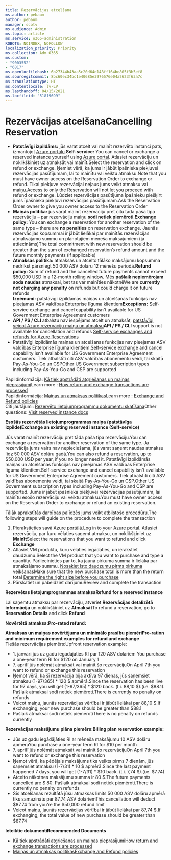 ```yaml
---
title: Rezervācijas atcelšana
ms.author: pebaum
author: pebaum
manager: scotv
ms.audience: Admin
ms.topic: article
ms.service: o365-administration
ROBOTS: NOINDEX, NOFOLLOW
localization_priority: Priority
ms.collection: Adm_O365
ms.custom:
- "9003552"
- "6817"
ms.openlocfilehash: 6b27344b43aa5c20d64d148ff164be805f3b5ef8
ms.sourcegitcommit: 8bc60ec34bc1e40685e3976576e04a2623f63a7c
ms.translationtype: HT
ms.contentlocale: lv-LV
ms.lasthandoff: 04/15/2021
ms.locfileid: "51819699"
---
```

# <a name="cancelling-reservation"></a><span data-ttu-id="ded27-102">Rezervācijas atcelšana</span><span class="sxs-lookup"><span data-stu-id="ded27-102">Cancelling Reservation</span></span>

- <span data-ttu-id="ded27-103">**Patstāvīgi izpildāms:** jūs varat atcelt vai mainīt rezervēto instanci pats, izmantojot [Azure portālu](https://portal.azure.com/#blade/Microsoft_Azure_Reservations/ReservationsBrowseBlade).</span><span class="sxs-lookup"><span data-stu-id="ded27-103">**Self-service:** You can cancel or exchange a reserved instance yourself using [Azure portal](https://portal.azure.com/#blade/Microsoft_Azure_Reservations/ReservationsBrowseBlade).</span></span> <span data-ttu-id="ded27-104">Atlasiet rezervāciju un noklikšķiniet uz atmaksāt vai mainīt.</span><span class="sxs-lookup"><span data-stu-id="ded27-104">Select the reservation and click on refund or exchange.</span></span> <span data-ttu-id="ded27-105">Ņemiet vērā, ka jums ir jābūt īpašnieka piekļuvei rezervācijas pasūtījumam, lai to mainītu vai veiktu atmaksu.</span><span class="sxs-lookup"><span data-stu-id="ded27-105">Note that you must have owner access on the Reservation Order to exchange or refund.</span></span> <span data-ttu-id="ded27-106">Tikai piekļuve rezervācijai neļaus jums veikt atmaksu vai maiņu.</span><span class="sxs-lookup"><span data-stu-id="ded27-106">Access to only the Reservation will not let you proceed with refund or exchange.</span></span> <span data-ttu-id="ded27-107">Lūdziet rezervācijas pasūtījuma īpašnieku piešķirt jums īpašnieka piekļuvi rezervācijas pasūtījumam.</span><span class="sxs-lookup"><span data-stu-id="ded27-107">Ask the Reservation Order owner to give you owner access to the Reservation Order</span></span>
- <span data-ttu-id="ded27-108">**Maiņās politika:** jūs varat mainīt rezervāciju pret citu tāda paša tipa rezervāciju – par rezervāciju maiņu **sodi netiek piemēroti**.</span><span class="sxs-lookup"><span data-stu-id="ded27-108">**Exchange policy:** You can exchange a reservation for another reservation of the same type – there are **no penalties** on reservation exchange.</span></span> <span data-ttu-id="ded27-109">Jaunās rezervācijas kopsummai ir jābūt lielākai par mainītās rezervācijas atmaksājamo summu un plānotajiem mēneša maksājumiem (ja attiecināms)</span><span class="sxs-lookup"><span data-stu-id="ded27-109">The total commitment with new reservation should be greater than the sum of exchanged reservation’s refund amount and the future monthly payments (if applicable)</span></span>
- <span data-ttu-id="ded27-110">**Atmaksas politika:** atmaksas un atcelto tālāko maksājumu kopsumma nedrīkst pārsniegt 50 000 ASV dolāru 12 mēnešu periodā.</span><span class="sxs-lookup"><span data-stu-id="ded27-110">**Refund policy:** Sum of refund and the cancelled future payments cannot exceed $50,000 USD in a 12-month rolling window.</span></span> <span data-ttu-id="ded27-111">Mēs **pašlaik nepiemērojam soda naudas** atmaksai, bet tas var mainīties nākotnē</span><span class="sxs-lookup"><span data-stu-id="ded27-111">We are **currently not charging any penalty** on refunds but could charge it on future refunds</span></span>  
    <span data-ttu-id="ded27-112">**Izņēmumi:** patstāvīgi izpildāmās maiņas un atcelšanas funkcijas nav pieejamas ASV valdības Enterprise līguma klientiem</span><span class="sxs-lookup"><span data-stu-id="ded27-112">**Exceptions:** Self-service exchange and cancel capability isn't available for US Government Enterprise Agreement customers</span></span>
- <span data-ttu-id="ded27-113">**API / PS / CLI** atbalstu nav iespējams atcelt un atmaksāt, [patstāvīgi veicot Azure rezervāciju maiņu un atmaksu](https://docs.microsoft.com/azure/cost-management-billing/reservations/exchange-and-refund-azure-reservations?WT.mc_id=Portal-Microsoft_Azure_Support)</span><span class="sxs-lookup"><span data-stu-id="ded27-113">**API / PS / CLI** support is not available for cancellation and refunds [Self-service exchanges and refunds for Azure Reservations](https://docs.microsoft.com/azure/cost-management-billing/reservations/exchange-and-refund-azure-reservations?WT.mc_id=Portal-Microsoft_Azure_Support)</span></span>
- <span data-ttu-id="ded27-114">Patstāvīgi izpildāmās maiņas un atcelšanas funkcijas nav pieejamas ASV valdības Enterprise līguma klientiem.</span><span class="sxs-lookup"><span data-stu-id="ded27-114">Self-service exchange and cancel capability isn't available for US Government Enterprise Agreement customers.</span></span> <span data-ttu-id="ded27-115">Tiek atbalstīti citi ASV valdības abonementu veidi, tai skaitā Pay-As-You-Go un CSP</span><span class="sxs-lookup"><span data-stu-id="ded27-115">Other US Government subscription types including Pay-As-You-Go and CSP are supported</span></span>

<span data-ttu-id="ded27-116">Papildinformācija: [Kā tiek apstrādāti atgriešanas un maiņas pieprasījumi](https://docs.microsoft.com/azure/billing/billing-azure-reservations-self-service-exchange-and-refund?WT.mc_id=Portal-Microsoft_Azure_Support#how-return-and-exchange-transactions-are-processed)</span><span class="sxs-lookup"><span data-stu-id="ded27-116">Learn more : [How return and exchange transactions are processed](https://docs.microsoft.com/azure/billing/billing-azure-reservations-self-service-exchange-and-refund?WT.mc_id=Portal-Microsoft_Azure_Support#how-return-and-exchange-transactions-are-processed)</span></span>  
<span data-ttu-id="ded27-117">Papildinformācija: [Maiņas un atmaksas politikas](https://docs.microsoft.com/azure/billing/billing-azure-reservations-self-service-exchange-and-refund?WT.mc_id=Portal-Microsoft_Azure_Support#exchange-policies)</span><span class="sxs-lookup"><span data-stu-id="ded27-117">Learn more : [Exchange and Refund policies](https://docs.microsoft.com/azure/billing/billing-azure-reservations-self-service-exchange-and-refund?WT.mc_id=Portal-Microsoft_Azure_Support#exchange-policies)</span></span>  
<span data-ttu-id="ded27-118">Citi jautājumi: [Rezervēto lietojumprogrammu dokumentu skatīšana](https://docs.microsoft.com/azure/billing/billing-save-compute-costs-reservations?WT.mc_id=Portal-Microsoft_Azure_Support)</span><span class="sxs-lookup"><span data-stu-id="ded27-118">Other questions: [Visit reserved instance docs](https://docs.microsoft.com/azure/billing/billing-save-compute-costs-reservations?WT.mc_id=Portal-Microsoft_Azure_Support)</span></span>

<span data-ttu-id="ded27-119">**Esošās rezervētās lietojumprogrammas maiņa (patstāvīga izpilde)**</span><span class="sxs-lookup"><span data-stu-id="ded27-119">**Exchange an existing reserved instance (Self-service)**</span></span>

<span data-ttu-id="ded27-120">Jūs varat mainīt rezervāciju pret tāda paša tipa rezervāciju.</span><span class="sxs-lookup"><span data-stu-id="ded27-120">You can exchange a reservation for another reservation of the same type.</span></span> <span data-ttu-id="ded27-121">Ja rezervācija jums vairs nav nepieciešama, jūs varat saņemt naudas atmaksu līdz 50 000 ASV dolāru gadā.</span><span class="sxs-lookup"><span data-stu-id="ded27-121">You can also refund a reservation, up to $50,000 USD per year, if you no longer need it.</span></span> <span data-ttu-id="ded27-122">Patstāvīgi izpildāmās maiņas un atcelšanas funkcijas nav pieejamas ASV valdības Enterprise līguma klientiem.</span><span class="sxs-lookup"><span data-stu-id="ded27-122">Self-service exchange and cancel capability isn't available for US Government Enterprise Agreement customers.</span></span> <span data-ttu-id="ded27-123">Tiek atbalstīti citi ASV valdības abonementu veidi, tai skaitā Pay-As-You-Go un CSP.</span><span class="sxs-lookup"><span data-stu-id="ded27-123">Other US Government subscription types including Pay-As-You-Go and CSP are supported.</span></span> <span data-ttu-id="ded27-124">Jums ir jābūt īpašnieka piekļuvei rezervācijas pasūtījumam, lai mainītu esošo rezervāciju vai veiktu atmaksu.</span><span class="sxs-lookup"><span data-stu-id="ded27-124">You must have owner access on the Reservation Order to exchange or refund an existing reservation.</span></span>

<span data-ttu-id="ded27-125">Tālāk aprakstītās darbības palīdzēs jums veikt atbilstošo procedūru.</span><span class="sxs-lookup"><span data-stu-id="ded27-125">The following steps will guide on the procedure to complete the transaction</span></span>

1. <span data-ttu-id="ded27-126">Pierakstieties savā [Azure portālā](https://portal.azure.com/#blade/Microsoft_Azure_Reservations/ReservationsBrowseBlade).</span><span class="sxs-lookup"><span data-stu-id="ded27-126">Log in to your [Azure portal](https://portal.azure.com/#blade/Microsoft_Azure_Reservations/ReservationsBrowseBlade).</span></span> <span data-ttu-id="ded27-127">Atlasiet rezervāciju, par kuru vēlaties saņemt atmaksu, un noklikšķiniet uz **Mainīt**</span><span class="sxs-lookup"><span data-stu-id="ded27-127">Select the reservations that you want to refund and click **Exchange**</span></span>
2. <span data-ttu-id="ded27-128">Atlasiet VM produktu, kuru vēlaties iegādāties, un ierakstiet daudzumu.</span><span class="sxs-lookup"><span data-stu-id="ded27-128">Select the VM product that you want to purchase and type a quantity.</span></span> <span data-ttu-id="ded27-129">Pārliecinieties par to, ka jaunā pirkuma summa ir lielāka par atmaksājamo summu. [Nosakiet īsto daudzumu pirms pirkuma veikšanas](https://docs.microsoft.com/azure/virtual-machines/windows/prepay-reserved-vm-instances?WT.mc_id=Portal-Microsoft_Azure_Support#determine-the-right-vm-size-before-you-buy)</span><span class="sxs-lookup"><span data-stu-id="ded27-129">Make sure that the new purchase total is more than the return total [Determine the right size before you purchase](https://docs.microsoft.com/azure/virtual-machines/windows/prepay-reserved-vm-instances?WT.mc_id=Portal-Microsoft_Azure_Support#determine-the-right-vm-size-before-you-buy)</span></span>
3. <span data-ttu-id="ded27-130">Pārskatiet un pabeidziet darījumu</span><span class="sxs-lookup"><span data-stu-id="ded27-130">Review and complete the transaction</span></span>

<span data-ttu-id="ded27-131">**Rezervētas lietojumprogrammas atmaksa**</span><span class="sxs-lookup"><span data-stu-id="ded27-131">**Refund for a reserved instance**</span></span>

<span data-ttu-id="ded27-132">Lai saņemtu atmaksu par rezervāciju, atveriet **Rezervācijas detalizētā informācija** un noklikšķiniet uz **Atmaksāt**</span><span class="sxs-lookup"><span data-stu-id="ded27-132">To refund a reservation, go to **Reservation Details** and click **Refund**</span></span>

<span data-ttu-id="ded27-133">**Novērtētā atmaksa:**</span><span class="sxs-lookup"><span data-stu-id="ded27-133">**Pro-rated refund:**</span></span>

<span data-ttu-id="ded27-134">**Atmaksas un maiņas novērtējuma un minimālo prasību piemēri**</span><span class="sxs-lookup"><span data-stu-id="ded27-134">**Pro-ration and minimum requirement examples for refund and exchange**</span></span>  
<span data-ttu-id="ded27-135">Tiešās rezervācijas piemērs:</span><span class="sxs-lookup"><span data-stu-id="ded27-135">Upfront reservation example:</span></span>

- <span data-ttu-id="ded27-136">1. janvārī jūs uz gadu iegādājāties RI par 120 ASV dolāriem </span><span class="sxs-lookup"><span data-stu-id="ded27-136">You purchase a one-year term RI for $120 on January 1</span></span>
- <span data-ttu-id="ded27-137">7. aprīlī jūs nolēmāt atmaksāt vai mainīt šo rezervāciju</span><span class="sxs-lookup"><span data-stu-id="ded27-137">On April 7th you want to refund or exchange this reservation</span></span>
- <span data-ttu-id="ded27-138">Ņemot vērā, ka šī rezervācija bija aktīva 97 dienas, jūs saņemsiet atmaksu (1-97/365) \* 120 $ apmērā.</span><span class="sxs-lookup"><span data-stu-id="ded27-138">Since the reservation has been live for 97 days, you will get (1-97/365) \* $120 back.</span></span> <span data-ttu-id="ded27-139">(t.i. 88,10 $).</span><span class="sxs-lookup"><span data-stu-id="ded27-139">(i.e. $88.1).</span></span> <span data-ttu-id="ded27-140">Pašlaik atmaksai sodi netiek piemēroti.</span><span class="sxs-lookup"><span data-stu-id="ded27-140">There is currently no penalty on refunds</span></span>
- <span data-ttu-id="ded27-141">Veicot maiņu, jaunās rezervācijas vērtībai ir jābūt lielākai par 88,10 $.</span><span class="sxs-lookup"><span data-stu-id="ded27-141">If exchanging, your new purchase should be greater than $88.1</span></span>
- <span data-ttu-id="ded27-142">Pašlaik atmaksai sodi netiek piemēroti</span><span class="sxs-lookup"><span data-stu-id="ded27-142">There is no penalty on refunds currently</span></span>

<span data-ttu-id="ded27-143">**Rezervācijas maksājumu plāna piemērs:**</span><span class="sxs-lookup"><span data-stu-id="ded27-143">**Billing plan reservation example:**</span></span>

- <span data-ttu-id="ded27-144">Jūs uz gadu iegādājāties RI ar mēneša maksājumu 10 ASV dolāru apmērā</span><span class="sxs-lookup"><span data-stu-id="ded27-144">You purchase a one-year term RI for $10 per month</span></span>
- <span data-ttu-id="ded27-145">7. aprīlī jūs nolēmāt atmaksāt vai mainīt šo rezervāciju</span><span class="sxs-lookup"><span data-stu-id="ded27-145">On April 7th you want to refund or exchange this reservation</span></span>
- <span data-ttu-id="ded27-146">Ņemot vērā, ka pēdējais maksājums tika veikts pirms 7 dienām, jūs saņemsiet atmaksu (1-7/31) \* 10 $ apmērā.</span><span class="sxs-lookup"><span data-stu-id="ded27-146">Since the last payment happened 7 days, you will get (1-7/31) \* $10 back.</span></span> <span data-ttu-id="ded27-147">(t.i. 7,74 $).</span><span class="sxs-lookup"><span data-stu-id="ded27-147">(i.e. $7.74)</span></span>
- <span data-ttu-id="ded27-148">Atcelto nākotnes maksājumu summa ir 80 $.</span><span class="sxs-lookup"><span data-stu-id="ded27-148">The future payments cancelled are $ 80.</span></span> <span data-ttu-id="ded27-149">Pašlaik atmaksai sodi netiek piemēroti.</span><span class="sxs-lookup"><span data-stu-id="ded27-149">There is currently no penalty on refunds</span></span>
- <span data-ttu-id="ded27-150">Šīs atcelšanas rezultātā jūsu atmaksas limits 50 000 ASV dolāru apmērā tiks samazināts par 87,74 ASV dolāriem</span><span class="sxs-lookup"><span data-stu-id="ded27-150">This cancellation will deduct $87.74 from you’re the $50,000 refund limit</span></span>
- <span data-ttu-id="ded27-151">Veicot maiņu, jaunās rezervācijas vērtībai ir jābūt lielākai par 87,74 $.</span><span class="sxs-lookup"><span data-stu-id="ded27-151">If exchanging, the total value of new purchase should be greater than $87.74</span></span>

<span data-ttu-id="ded27-152">**Ieteiktie dokumenti**</span><span class="sxs-lookup"><span data-stu-id="ded27-152">**Recommended Documents**</span></span>

- [<span data-ttu-id="ded27-153">Kā tiek apstrādāti atgriešanas un maiņas pieprasījumi</span><span class="sxs-lookup"><span data-stu-id="ded27-153">How return and exchange transactions are processed</span></span>](https://docs.microsoft.com/azure/billing/billing-azure-reservations-self-service-exchange-and-refund?WT.mc_id=Portal-Microsoft_Azure_Support#how-return-and-exchange-transactions-are-processed)
- [<span data-ttu-id="ded27-154">Maiņas un atmaksas politikas</span><span class="sxs-lookup"><span data-stu-id="ded27-154">Exchange and Refund policies</span></span>](https://docs.microsoft.com/azure/billing/billing-azure-reservations-self-service-exchange-and-refund?WT.mc_id=Portal-Microsoft_Azure_Support#exchange-policies)